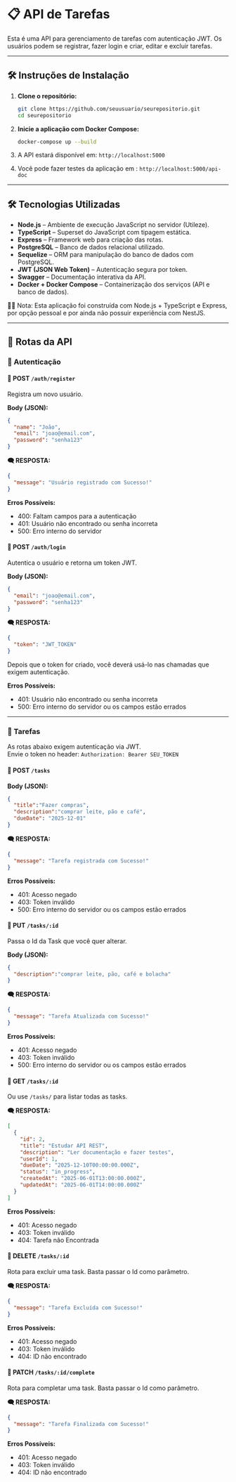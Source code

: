 
# 📋 API de Tarefas

Esta é uma API para gerenciamento de tarefas com autenticação JWT. Os usuários podem se registrar, fazer login e criar, editar e excluir tarefas.

---

## 🛠️ Instruções de Instalação

1. **Clone o repositório:**
   ```bash
   git clone https://github.com/seuusuario/seurepositorio.git
   cd seurepositorio
   ```


2. **Inicie a aplicação com Docker Compose:**
   ```bash
   docker-compose up --build
   ```

3. A API estará disponível em: `http://localhost:5000`

4. Você pode fazer testes da aplicação em : `http://localhost:5000/api-doc`

---

## 🛠️ Tecnologias Utilizadas

- **Node.js** – Ambiente de execução JavaScript no servidor (Utileze).
- **TypeScript** – Superset do JavaScript com tipagem estática.
- **Express** – Framework web para criação das rotas.
- **PostgreSQL** – Banco de dados relacional utilizado.
- **Sequelize** – ORM para manipulação do banco de dados com PostgreSQL.
- **JWT (JSON Web Token)** – Autenticação segura por token.
- **Swagger** – Documentação interativa da API.
- **Docker + Docker Compose** – Containerização dos serviços (API e banco de dados).

🧑‍💻 Nota: Esta aplicação foi construída com Node.js + TypeScript e Express, por opção pessoal e por ainda não possuir experiência com NestJS.

---

## 🚀 Rotas da API

### 🔐 Autenticação

#### 📩 POST `/auth/register`  
Registra um novo usuário.

**Body (JSON):**
```json
{
  "name": "João",
  "email": "joao@email.com",
  "password": "senha123"
}
```

**🗨️ RESPOSTA:**
```json
{
  "message": "Usuário registrado com Sucesso!"
}
```

**Erros Possíveis:**
- 400: Faltam campos para a autenticação
- 401: Usuário não encontrado ou senha incorreta
- 500: Erro interno do servidor

#### 📩 POST `/auth/login`  
Autentica o usuário e retorna um token JWT.

**Body (JSON):**
```json
{
  "email": "joao@email.com",
  "password": "senha123"
}
```

**🗨️ RESPOSTA:**
```json
{
  "token": "JWT_TOKEN"
}
```

Depois que o token for criado, você deverá usá-lo nas chamadas que exigem autenticação.

**Erros Possíveis:**
- 401: Usuário não encontrado ou senha incorreta
- 500: Erro interno do servidor ou os campos estão errados

---

### 🧾 Tarefas  

As rotas abaixo exigem autenticação via JWT.  
Envie o token no header: `Authorization: Bearer SEU_TOKEN`

#### 📩 POST `/tasks`  

**Body (JSON):**
```json
{
  "title":"Fazer compras",
  "description":"comprar leite, pão e café",
  "dueDate": "2025-12-01"
}
```

**🗨️ RESPOSTA:**
```json
{
  "message": "Tarefa registrada com Sucesso!"
}
```

**Erros Possíveis:**
- 401: Acesso negado
- 403: Token inválido
- 500: Erro interno do servidor ou os campos estão errados

#### 📩 PUT `/tasks/:id`  
Passa o Id da Task que você quer alterar.

**Body (JSON):**
```json
{
  "description":"comprar leite, pão, café e bolacha"
}
```

**🗨️ RESPOSTA:**
```json
{
  "message": "Tarefa Atualizada com Sucesso!"
}
```

**Erros Possíveis:**
- 401: Acesso negado
- 403: Token inválido
- 500: Erro interno do servidor ou os campos estão errados

#### 📩 GET `/tasks/:id` 
Ou use `/tasks/` para listar todas as tasks.

**🗨️ RESPOSTA:**
```json
[
  {
    "id": 2,
    "title": "Estudar API REST",
    "description": "Ler documentação e fazer testes",
    "userId": 1,
    "dueDate": "2025-12-10T00:00:00.000Z",
    "status": "in_progress",
    "createdAt": "2025-06-01T13:00:00.000Z",
    "updatedAt": "2025-06-01T14:00:00.000Z"
  }
]
```

**Erros Possíveis:**
- 401: Acesso negado
- 403: Token inválido
- 404: Tarefa não Encontrada

#### 📩 DELETE `/tasks/:id`  
Rota para excluir uma task. Basta passar o Id como parâmetro.

**🗨️ RESPOSTA:**
```json
{
  "message": "Tarefa Excluída com Sucesso!"
}
```

**Erros Possíveis:**
- 401: Acesso negado
- 403: Token inválido
- 404: ID não encontrado

#### 📩 PATCH `/tasks/:id/complete`  
Rota para completar uma task. Basta passar o Id como parâmetro.

**🗨️ RESPOSTA:**
```json
{
  "message": "Tarefa Finalizada com Sucesso!"
}
```

**Erros Possíveis:**
- 401: Acesso negado
- 403: Token inválido
- 404: ID não encontrado
